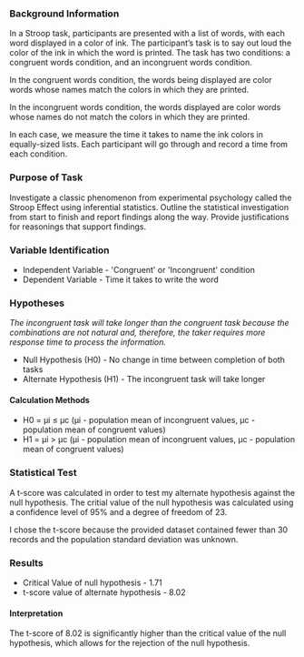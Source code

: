 ### Background Information

In a Stroop task, participants are presented with a list of words, with each word displayed in a color of ink. The participant’s task is to say out loud the color of the ink in which the word is printed. The task has two conditions: a congruent words condition, and an incongruent words condition. 

In the congruent words condition, the words being displayed are color words whose names match the colors in which they are printed. 

In the incongruent words condition, the words displayed are color words whose names do not match the colors in which they are printed. 

In each case, we measure the time it takes to name the ink colors in equally-sized lists. Each participant will go through and record a time from each condition.

### Purpose of Task

Investigate a classic phenomenon from experimental psychology called the Stroop Effect using inferential statistics.  Outline the statistical investigation from start to finish and report findings along the way.  Provide justifications for reasonings that support findings. 

### Variable Identification

* Independent Variable - 'Congruent' or 'Incongruent' condition
* Dependent Variable - Time it takes to write the word

### Hypotheses

*The incongruent task will take longer than the congruent task because the combinations are not natural and, therefore, the taker requires more response time to process the information.*

* Null Hypothesis (H0) - No change in time between completion of both tasks
* Alternate Hypothesis (H1) - The incongruent task will take longer

#### Calculation Methods

* H0 = μi ≤ μc (μi - population mean of incongruent values, μc - population mean of congruent values)
* H1 = μi > μc (μi - population mean of incongruent values, μc - population mean of congruent values)

### Statistical Test

A t-score was calculated in order to test my alternate hypothesis against the null hypothesis.  The critial value of the null hypothesis was calculated using a confidence level of 95% and a degree of freedom of 23.  

I chose the t-score because the provided dataset contained fewer than 30 records and the population standard deviation was unknown.

### Results

* Critical Value of null hypothesis - 1.71
* t-score value of alternate hypothesis - 8.02

#### Interpretation

The t-score of 8.02 is significantly higher than the critical value of the null hypothesis, which allows for the rejection of the null hypothesis.  
